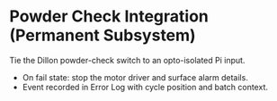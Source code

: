 # Powder Check Integration (Permanent Subsystem)

Tie the Dillon powder-check switch to an opto-isolated Pi input.
- On fail state: stop the motor driver and surface alarm details.
- Event recorded in Error Log with cycle position and batch context.

